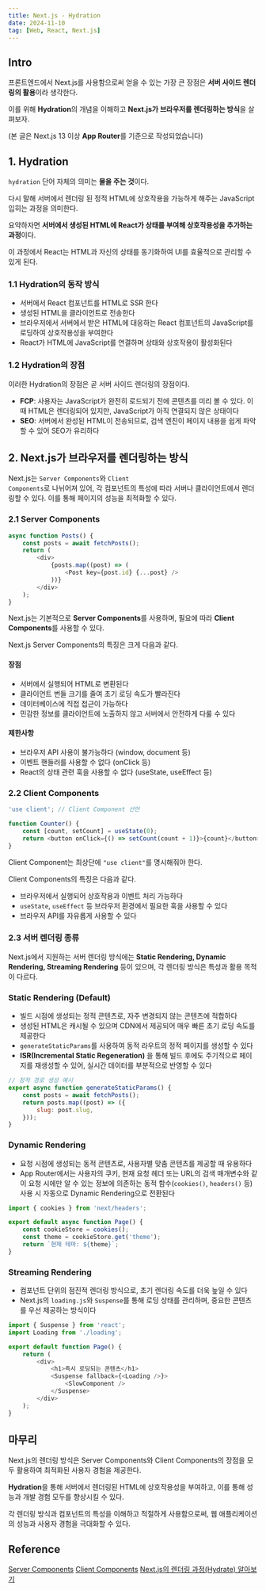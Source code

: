 ```yaml
---
title: Next.js - Hydration
date: 2024-11-10
tag: [Web, React, Next.js]
---
```


## Intro

프론트엔드에서 Next.js를 사용함으로써 얻을 수 있는 가장 큰 장점은 **서버 사이드 렌더링의 활용**이라 생각한다.

이를 위해 **Hydration**의 개념을 이해하고 **Next.js가 브라우저를 렌더링하는 방식**을 살펴보자.

(본 글은 Next.js 13 이상 **App Router**를 기준으로 작성되었습니다)

## 1. Hydration

<code>hydration</code> 단어 자체의 의미는 **물을 주는 것**이다.

다시 말해 서버에서 렌더링 된 정적 HTML에 상호작용을 가능하게 해주는 JavaScript 입히는 과정을 의미한다.

요약하자면 **서버에서 생성된 HTML에 React가 상태를 부여해 상호작용성을 추가하는 과정**이다.

이 과정에서 React는 HTML과 자신의 상태를 동기화하여 UI를 효율적으로 관리할 수 있게 된다.

### 1.1 Hydration의 동작 방식

-   서버에서 React 컴포넌트를 HTML로 SSR 한다
-   생성된 HTML을 클라이언트로 전송한다
-   브라우저에서 서버에서 받은 HTML에 대응하는 React 컴포넌트의 JavaScript를 로딩하여 상호작용성을 부여한다
-   React가 HTML에 JavaScript를 연결하며 상태와 상호작용이 활성화된다

### 1.2 Hydration의 장점

이러한 Hydration의 장점은 곧 서버 사이드 렌더링의 장점이다.

-   **FCP**: 사용자는 JavaScript가 완전히 로드되기 전에 콘텐츠를 미리 볼 수 있다. 이때 HTML은 렌더링되어 있지만, JavaScript가 아직 연결되지 않은 상태이다
-   **SEO**: 서버에서 완성된 HTML이 전송되므로, 검색 엔진이 페이지 내용을 쉽게 파악할 수 있어 SEO가 유리하다

## 2. Next.js가 브라우저를 렌더링하는 방식

Next.js는 <code>Server Components</code>와 <code>Client Components</code>로 나뉘어져 있어, 각 컴포넌트의 특성에 따라 서버나 클라이언트에서 렌더링할 수 있다. 이를 통해 페이지의 성능을 최적화할 수 있다.

### 2.1 Server Components

```javascript
async function Posts() {
    const posts = await fetchPosts();
    return (
        <div>
            {posts.map((post) => (
                <Post key={post.id} {...post} />
            ))}
        </div>
    );
}
```

Next.js는 기본적으로 **Server Components**를 사용하며, 필요에 따라 **Client Components**를 사용할 수 있다.

Next.js Server Components의 특징은 크게 다음과 같다.

#### 장점

-   서버에서 실행되어 HTML로 변환된다
-   클라이언트 번들 크기를 줄여 초기 로딩 속도가 빨라진다
-   데이터베이스에 직접 접근이 가능하다
-   민감한 정보를 클라이언트에 노출하지 않고 서버에서 안전하게 다룰 수 있다

#### 제한사항

-   브라우저 API 사용이 불가능하다 (window, document 등)
-   이벤트 핸들러를 사용할 수 없다 (onClick 등)
-   React의 상태 관련 훅을 사용할 수 없다 (useState, useEffect 등)

### 2.2 Client Components

```javascript
'use client'; // Client Component 선언

function Counter() {
    const [count, setCount] = useState(0);
    return <button onClick={() => setCount(count + 1)}>{count}</button>;
}
```

Client Component는 최상단에 <code>"use client"</code>를 명시해줘야 한다.

Client Components의 특징은 다음과 같다.

-   브라우저에서 실행되어 상호작용과 이벤트 처리 가능하다
-   <code>useState</code>, <code>useEffect</code> 등 브라우저 환경에서 필요한 훅을 사용할 수 있다
-   브라우저 API를 자유롭게 사용할 수 있다

### 2.3 서버 렌더링 종류

Next.js에서 지원하는 서버 렌더링 방식에는 **Static Rendering, Dynamic Rendering, Streaming Rendering** 등이 있으며, 각 렌더링 방식은 특성과 활용 목적이 다르다.

### Static Rendering (Default)

-   빌드 시점에 생성되는 정적 콘텐츠로, 자주 변경되지 않는 콘텐츠에 적합하다
-   생성된 HTML은 캐시될 수 있으며 CDN에서 제공되어 매우 빠른 초기 로딩 속도를 제공한다
-   <code>generateStaticParams</code>를 사용하여 동적 라우트의 정적 페이지를 생성할 수 있다
-   **ISR(Incremental Static Regeneration)** 을 통해 빌드 후에도 주기적으로 페이지를 재생성할 수 있어, 실시간 데이터를 부분적으로 반영할 수 있다

```javascript
// 정적 경로 생성 예시
export async function generateStaticParams() {
    const posts = await fetchPosts();
    return posts.map((post) => ({
        slug: post.slug,
    }));
}
```

### Dynamic Rendering

-   요청 시점에 생성되는 동적 콘텐츠로, 사용자별 맞춤 콘텐츠를 제공할 때 유용하다
-   App Router에서는 사용자의 쿠키, 현재 요청 헤더 또는 URL의 검색 매개변수와 같이 요청 시에만 알 수 있는 정보에 의존하는 동적 함수(<code>cookies()</code>, <code>headers()</code> 등) 사용 시 자동으로 Dynamic Rendering으로 전환된다

```javascript
import { cookies } from 'next/headers';

export default async function Page() {
    const cookieStore = cookies();
    const theme = cookieStore.get('theme');
    return `현재 테마: ${theme}`;
}
```

### Streaming Rendering

-   컴포넌트 단위의 점진적 렌더링 방식으로, 초기 렌더링 속도를 더욱 높일 수 있다
-   Next.js의 <code>loading.js</code>와 <code>Suspense</code>를 통해 로딩 상태를 관리하며, 중요한 콘텐츠를 우선 제공하는 방식이다

```javascript
import { Suspense } from 'react';
import Loading from './loading';

export default function Page() {
    return (
        <div>
            <h1>즉시 로딩되는 콘텐츠</h1>
            <Suspense fallback={<Loading />}>
                <SlowComponent />
            </Suspense>
        </div>
    );
}
```

## 마무리

Next.js의 렌더링 방식은 Server Components와 Client Components의 장점을 모두 활용하여 최적화된 사용자 경험을 제공한다.

**Hydration**을 통해 서버에서 렌더링된 HTML에 상호작용성을 부여하고, 이를 통해 성능과 개발 경험 모두를 향상시킬 수 있다.

각 렌더링 방식과 컴포넌트의 특성을 이해하고 적절하게 사용함으로써, 웹 애플리케이션의 성능과 사용자 경험을 극대화할 수 있다.

## Reference

[Server Components](https://nextjs-ko.org/docs/app/building-your-application/rendering/server-components)
[Client Components](https://nextjs-ko.org/docs/app/building-your-application/rendering/client-components)
[Next.js의 렌더링 과정(Hydrate) 알아보기](https://www.howdy-mj.me/next/hydrate)
